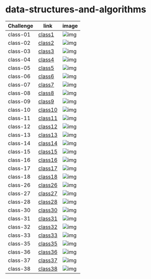 # data-structures-and-algorithms


Challenge	|   link    | image
------------|-----------|----------
class-01    | [class1](challenges/arrayReverse/array-reverse.js) | ![img](assets/arrayReverse.jpg)
class-02    | [class2](challenges/arrayShift/array-shift.js) | ![img](assets/arrayShift.JPG)
class-03    | [class3](challenges/binary/array-binary-search.js) | ![img](assets/binary-uml.jpg)
class-04    | [class4](challenges/code4/code4.js) | ![img](assets/sum.jpg)
class-05    | [class5](challenges/Data-Structures/linkedList/linked-list.js) | ![img](assets/linklist.png)
class-06    | [class6](challenges/Data-Structures/linklist2/linklist2.js) | ![img](assets/insertBefor.png)
class-07    | [class7](challenges/Data-Structures/link3/link3.js) | ![img](assets/k.jpg)
class-08    | [class8](challenges/Data-Structures/ll-zip/zip.js) | ![img](assets/ll-zip.jpg)
class-09    | [class9](challenges/Data-Structures/mock2) | ![img](assets/palind.jpg)
class-10    | [class10](challenges/Data-Structures/stacksAndQueues) | ![img](assets/stack&queue.png)
class-11    | [class11](challenges/Data-Structures/PseudoQueue) | ![img](assets/animal.png)
class-12    | [class12](challenges/Data-Structures/fifo-animal-shelter) | ![img](assets/animal.png)
class-13    | [class13](challenges/Data-Structures/multi-bracket-validation) | ![img](assets/animal.png)
class-14    | [class14](challenges/Data-Structures/mock2) | ![img]()
class-15    | [class15](challenges/Data-Structures/fifo-animal-shelter) | ![img](assets/bst.png)
class-16    | [class16](challenges/Data-Structures/maxtree) | ![img](assets/maxtree.jpg)
class-17    | [class17](challenges/Data-Structures/breadth) | ![img](assets/breadth.jpg)
class-18    | [class18](challenges/Data-Structures/fizzbuzz-tree) | ![img](assets/fizzBuzz.jpg)
class-26    | [class26](challenges/Data-Structures/insertionSort/selectionSort.js) | ![img]()
class-27    | [class27](challenges/Data-Structures/mergesort/merge.js) | ![img]()
class-28    | [class28](challenges/Data-Structures/QuickSort) | ![img](challenges/Data-Structures/QuickSort/uml.jpg)
class-30    | [class30](challenges/Data-Structures/hashTable/hash.js) | ![img](assets/hash.png)
class-31    | [class31](challenges/Data-Structures/repetedWord/repeat.js) | ![img](assets/repeatedword.png)
class-32    | [class32](challenges/Data-Structures/treeIntersection/treeIntersection.js) | ![img](assets/treeIntersection.png)
class-33    | [class33](challenges/Data-Structures/LeftJoin/leftjoin.js) | ![img](assets/leftjoin.png)
class-35    | [class35](challenges/Data-Structures/graphs/graph.js) | ![img](assets/graph.jpg)
class-36    | [class36](challenges/Data-Structures/graphbft/bft.js) | ![img](assets/bfsgraph.jpg)
class-37    | [class37]() | ![img]()
class-38    | [class38]() | ![img]()


